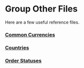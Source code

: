 # Group Other Files 
Here are a few useful reference files.

### [Common Currencies](https://github.com/VeeqoAPI/api-docs/blob/master/resources/references/common_currency.json)
### [Countries](https://github.com/VeeqoAPI/api-docs/blob/master/resources/references/countries.json)
### [Order Statuses](https://github.com/VeeqoAPI/api-docs/blob/master/resources/references/order_statuses.json)
